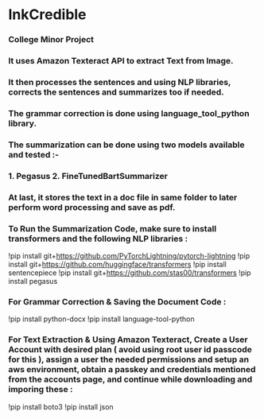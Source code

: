 # InkCredible
### College Minor Project 
### It uses Amazon Texteract API to extract Text from Image.
### It then processes the sentences and using NLP libraries, corrects the sentences and summarizes too if needed. 
### The grammar correction is done using language_tool_python library. 
### The summarization can be done using two models available and tested :-
### 1. Pegasus     2. FineTunedBartSummarizer
### At last, it stores the text in a doc file in same folder to later perform word processing and save as pdf. 
### To Run the Summarization Code, make sure to install transformers and the following NLP libraries :
!pip install git+https://github.com/PyTorchLightning/pytorch-lightning
!pip install git+https://github.com/huggingface/transformers
!pip install sentencepiece
!pip install git+https://github.com/stas00/transformers
!pip install pegasus
### For Grammar Correction & Saving the Document Code :
!pip install python-docx
!pip install language-tool-python
### For Text Extraction & Using Amazon Texteract, Create a User Account with desired plan ( avoid using root user id passcode for this ), assign a user the needed permissions and setup an aws environment, obtain a passkey and credentials mentioned from the accounts page, and continue while downloading and imporing these :
!pip install boto3
!pip install json
